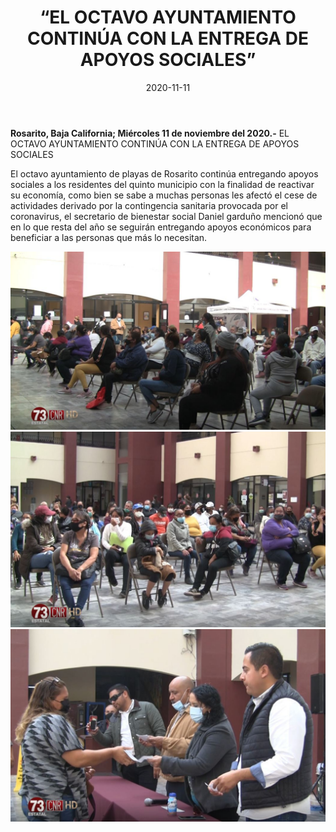 ﻿---
layout: blog
title:  “EL OCTAVO AYUNTAMIENTO CONTINÚA CON LA ENTREGA DE APOYOS SOCIALES”
date:   2020-11-11  
categories: rosarito
permalink: /:categories/:title:output_ext
image: /img/cnr/apoyos-sociales.jpg
autor: 
---


**Rosarito, Baja California;  Miércoles 11 de noviembre del 2020.-** EL OCTAVO AYUNTAMIENTO CONTINÚA CON LA ENTREGA DE APOYOS SOCIALES 


El octavo ayuntamiento de playas de Rosarito continúa entregando apoyos sociales a los residentes del quinto municipio con la finalidad de reactivar su economía, como bien se sabe a muchas personas les afectó el cese de actividades derivado por la contingencia sanitaria provocada por el coronavirus, el secretario de bienestar social Daniel garduño mencionó que en lo que resta del año se seguirán entregando apoyos económicos para beneficiar a las personas que más lo necesitan.

<div id="carouselExampleSlidesOnly" class="carousel slide" data-ride="carousel">
  <div class="carousel-inner">
    <div class="carousel-item active">
       <img class="d-block w-100" src="/img/cnr/apoyos-sociales.jpg" loading="lazy"  alt="Apoyo Social">
    </div>
        <div class="carousel-item active">
       <img class="d-block w-100" src="/img/cnr/apoyos-sociales-2.jpg" loading="lazy"  alt="Apoyo Social">
    </div>
        <div class="carousel-item active">
       <img class="d-block w-100" src="/img/cnr/apoyos-sociales-3.jpg" loading="lazy"  alt="Apoyo Social">
    </div>
  </div>
</div>